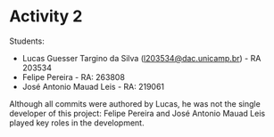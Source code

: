 # Activity 2

Students:

- Lucas Guesser Targino da Silva (l203534@dac.unicamp.br) - RA 203534
- Felipe Pereira - RA: 263808
- José Antonio Mauad Leis - RA: 219061

Although all commits were authored by Lucas, he was not the single developer of this project: Felipe Pereira and José Antonio Mauad Leis played key roles in the development.
